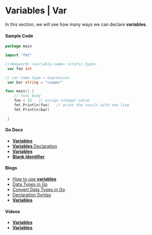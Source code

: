 # Variables | Var 

In this section, we will see how many ways we can declare __variables__.  

#### Sample Code

```go
package main

import "fmt"

//<keyword> <variable-name> <static-type>
 var foo int

// var name type = expression
 var bar string = "cooper"

func main() {
	// func body
	foo = 12   // assign integer value
	fmt.Println(foo)   // print the result with new line
	fmt.Println(bar)  

 }

```
#### Go Docs

- [__Variables__](https://golang.org/ref/spec#Variables)
- [__Variables__ Declaration](https://golang.org/ref/spec#Variable_declarations)
- [__Variables__](https://golang.org/doc/effective_go#variables)
- [__Blank Identifier__](https://golang.org/doc/effective_go#blank)

#### Blogs

- [How to use __variables__](https://www.digitalocean.com/community/tutorials/how-to-use-variables-and-constants-in-go)
- [Data Types in Go](https://www.digitalocean.com/community/tutorials/understanding-data-types-in-go)
- [Convert Data Types in Go](https://www.digitalocean.com/community/tutorials/how-to-convert-data-types-in-go)
- [Declaration Syntax](https://blog.golang.org/declaration-syntax)
- [__Variables__](https://golangbot.com/variables/)

#### Videos

- [__Variables__](https://youtu.be/J8bWb2Nu1Fg)
- [__Variables__](https://youtu.be/Prbd0f2UDAM)


